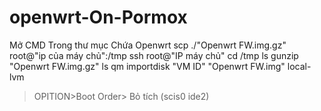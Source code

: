 # openwrt-On-Pormox
Mở CMD Trong thư mục Chứa Openwrt
scp ./"Openwrt FW.img.gz" root@"ip của máy chủ":/tmp
ssh root@"IP máy chủ"
cd /tmp
ls
gunzip "Openwrt FW.img.gz"
ls
qm importdisk "VM ID" "Openwrt FW.img" local-lvm
>OPITION>Boot Order> Bỏ tích (scis0 ide2)

